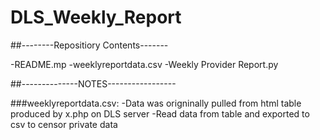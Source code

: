 # DLS_Weekly_Report

##--------Repositiory Contents-------

-README.mp
-weeklyreportdata.csv
-Weekly Provider Report.py

##--------------NOTES-----------------

###weeklyreportdata.csv:
-Data was origninally pulled from html table produced by x.php on DLS server
-Read data from table and exported to csv to censor private data

